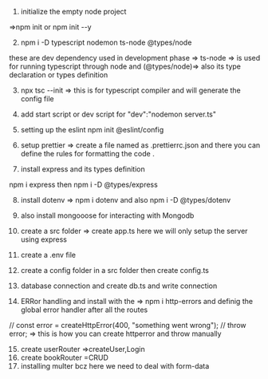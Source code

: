 1. initialize the empty node project

=>npm init or npm init --y

2. npm i -D typescript nodemon ts-node @types/node

these are dev dependency used in development phase
=> ts-node => is used for running typescript through node and (@types/node)=> also its type declaration or types definition

3. npx tsc --init => this is for typescript compiler and will generate the config file

4. add start script or dev script for
   "dev":"nodemon server.ts"

5. setting up the eslint
   npm init @eslint/config

6. setup prettier => create a file named as .prettierrc.json and there you can define the rules for formatting the code .

7. install express and its types definition

npm i express then npm i -D @types/express

8. install dotenv => npm i dotenv and also
   npm i -D @types/dotenv

9. also install mongooose for interacting with Mongodb

10. create a src folder => create app.ts here we will only setup the server using express

11. create a .env file

12. create a config folder in a src folder then create config.ts

13. database connection and create db.ts and write connection

14. ERRor handling and install with the =>
    npm i http-errors and definig the global error handler after all the routes

// const error = createHttpError(400, "something went wrong");
// throw error; => this is how you can create httperror and throw manually

15. create userRouter =>createUser,Login
16. create bookRouter =CRUD
17. installing multer bcz here we need to deal with form-data
